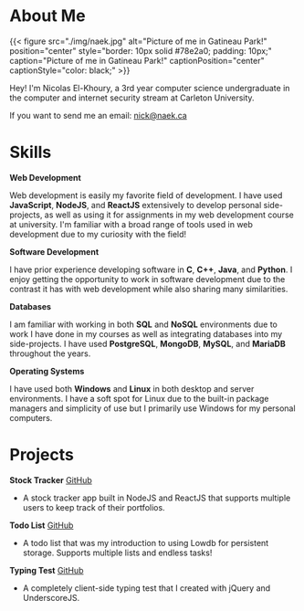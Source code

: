 # About Me

{{< figure src="./img/naek.jpg" alt="Picture of me in Gatineau Park!" position="center" style="border: 10px solid #78e2a0; padding: 10px;" caption="Picture of me in Gatineau Park!" captionPosition="center" captionStyle="color: black;" >}}

Hey! I'm Nicolas El-Khoury, a 3rd year computer science undergraduate in the computer and internet security stream at Carleton University.

If you want to send me an email: nick@naek.ca

# Skills

**Web Development**

Web development is easily my favorite field of development. I have used **JavaScript**, **NodeJS**, and **ReactJS** extensively to develop personal side-projects, as well as using it for assignments in my web development course at university. I'm familiar with a broad range of tools used in web development due to my curiosity with the field!

**Software Development**

I have prior experience developing software in **C**, **C++**, **Java**, and **Python**. I enjoy getting the opportunity to work in software development due to the contrast it has with web development while also sharing many similarities.

**Databases**

I am familiar with working in both **SQL** and **NoSQL** environments due to work I have done in my courses as well as integrating databases into my side-projects. I have used **PostgreSQL**, **MongoDB**, **MySQL**, and **MariaDB** throughout the years.

**Operating Systems**

I have used both **Windows** and **Linux** in both desktop and server environments. I have a soft spot for Linux due to the built-in package managers and simplicity of use but I primarily use Windows for my personal computers.

# Projects

**Stock Tracker** [GitHub](https://github.com/naek2k/stocktracker)

- A stock tracker app built in NodeJS and ReactJS that supports multiple users to keep track of their portfolios.

**Todo List** [GitHub](https://github.com/naek2k/todo-list)

- A todo list that was my introduction to using Lowdb for persistent storage. Supports multiple lists and endless tasks!

**Typing Test** [GitHub](https://github.com/naek2k/typing-test)

- A completely client-side typing test that I created with jQuery and UnderscoreJS.
